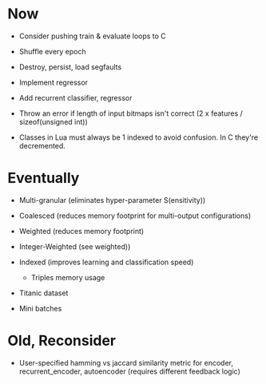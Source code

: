 # Now

- Consider pushing train & evaluate loops to C
- Shuffle every epoch
- Destroy, persist, load segfaults

- Implement regressor
- Add recurrent classifier, regressor

- Throw an error if length of input bitmaps isn't correct (2 x features /
  sizeof(unsigned int))
- Classes in Lua must always be 1 indexed to avoid confusion. In C they're
  decremented.

# Eventually

- Multi-granular (eliminates hyper-parameter S(ensitivity))
- Coalesced (reduces memory footprint for multi-output configurations)
- Weighted (reduces memory footprint)
- Integer-Weighted (see weighted))
- Indexed (improves learning and classification speed)
    - Triples memory usage

- Titanic dataset
- Mini batches

# Old, Reconsider

- User-specified hamming vs jaccard similarity metric for encoder,
  recurrent_encoder, autoencoder (requires different feedback logic)
